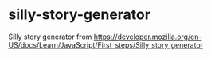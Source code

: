# silly-story-generator
Silly story generator from https://developer.mozilla.org/en-US/docs/Learn/JavaScript/First_steps/Silly_story_generator
